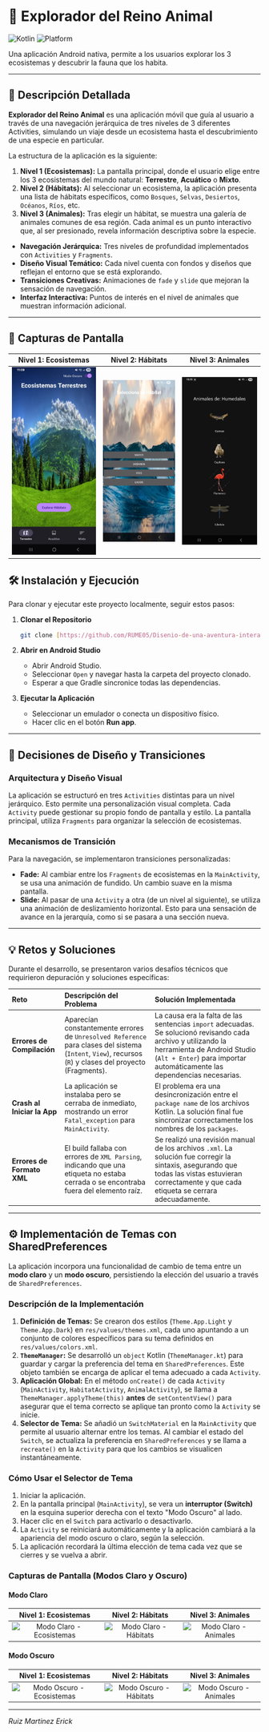 # 🦒 Explorador del Reino Animal

![Kotlin](https://img.shields.io/badge/Language-Kotlin-blue?style=for-the-badge&logo=kotlin)
![Platform](https://img.shields.io/badge/Platform-Android-green?style=for-the-badge&logo=android)

Una aplicación Android nativa, permite a los usuarios explorar los 3 ecosistemas y descubrir la fauna que los habita.

---

## 📜 Descripción Detallada

**Explorador del Reino Animal** es una aplicación móvil que guía al usuario a través de una navegación jerárquica de tres niveles de 3 diferentes Activities, simulando un viaje desde un ecosistema hasta el descubrimiento de una especie en particular.

La estructura de la aplicación es la siguiente:
1.  **Nivel 1 (Ecosistemas):** La pantalla principal, donde el usuario elige entre los 3 ecosistemas del mundo natural: **Terrestre**, **Acuático** o **Mixto**.
2.  **Nivel 2 (Hábitats):** Al seleccionar un ecosistema, la aplicación presenta una lista de hábitats específicos, como `Bosques`, `Selvas`, `Desiertos`, `Océanos`, `Ríos`, etc.
3.  **Nivel 3 (Animales):** Tras elegir un hábitat, se muestra una galería de animales comunes de esa región. Cada animal es un punto interactivo que, al ser presionado, revela información descriptiva sobre la especie.


* **Navegación Jerárquica:** Tres niveles de profundidad implementados con `Activities` y `Fragments`.
* **Diseño Visual Temático:** Cada nivel cuenta con fondos y diseños que reflejan el entorno que se está explorando.
* **Transiciones Creativas:** Animaciones de `fade` y `slide` que mejoran la sensación de navegación.
* **Interfaz Interactiva:** Puntos de interés en el nivel de animales que muestran información adicional.

---

## 📸 Capturas de Pantalla

| Nivel 1: Ecosistemas                                       | Nivel 2: Hábitats                                        | Nivel 3: Animales                                       |
| :---------------------------------------------------------: | :----------------------------------------------------------: | :------------------------------------------------------: |
| ![Pantalla principal de Ecosistemas](https://github.com/RUME05/Disenio-de-una-aventura-interactiva/blob/master/1.jpg) | ![Pantalla Habitats](https://github.com/RUME05/Disenio-de-una-aventura-interactiva/blob/master/6.jpg)  | ![Pantalla lista de animales](https://github.com/RUME05/Disenio-de-una-aventura-interactiva/blob/master/9.jpg) |
## 🛠️ Instalación y Ejecución

Para clonar y ejecutar este proyecto localmente, seguir estos pasos:

1.  **Clonar el Repositorio**
    ```bash
    git clone [https://github.com/RUME05/Disenio-de-una-aventura-interactiva.git](https://github.com/RUME05/Disenio-de-una-aventura-interactiva.git)
    ```

2.  **Abrir en Android Studio**
    * Abrir Android Studio.
    * Seleccionar `Open` y navegar hasta la carpeta del proyecto clonado.
    * Esperar a que Gradle sincronice todas las dependencias.

3.  **Ejecutar la Aplicación**
    * Seleccionar un emulador o conecta un dispositivo físico.
    * Hacer clic en el botón **Run app**.

---

## 🎨 Decisiones de Diseño y Transiciones

### Arquitectura y Diseño Visual
La aplicación se estructuró en tres `Activities` distintas para un nivel jerárquico. Esto permite una personalización visual completa. Cada `Activity` puede gestionar su propio fondo de pantalla y estilo. La pantalla principal, utiliza `Fragments` para organizar la selección de ecosistemas.

### Mecanismos de Transición
Para la navegación, se implementaron transiciones personalizadas:
* **Fade:** Al cambiar entre los `Fragments` de ecosistemas en la `MainActivity`, se usa una animación de fundido. Un cambio suave en la misma pantalla.
* **Slide:** Al pasar de una `Activity` a otra (de un nivel al siguiente), se utiliza una animación de deslizamiento horizontal. Esto para una sensación de avance en la jerarquía, como si se pasara a una sección nueva.

---

## 💡 Retos y Soluciones

Durante el desarrollo, se presentaron varios desafíos técnicos que requirieron depuración y soluciones específicas:

| Reto                      | Descripción del Problema                                                                                                                              | Solución Implementada                                                                                                                                                                                                                           |
| :------------------------ | :---------------------------------------------------------------------------------------------------------------------------------------------------- | :---------------------------------------------------------------------------------------------------------------------------------------------------------------------------------------------------------------------------------------------- |
| **Errores de Compilación** | Aparecían constantemente errores de `Unresolved Reference` para clases del sistema (`Intent`, `View`), recursos (`R`) y clases del proyecto (Fragments). | La causa era la falta de las sentencias `import` adecuadas. Se solucionó revisando cada archivo y utilizando la herramienta de Android Studio (`Alt + Enter`) para importar automáticamente las dependencias necesarias.                               |
| **Crash al Iniciar la App** | La aplicación se instalaba pero se cerraba de inmediato, mostrando un error `Fatal_exception` para `MainActivity`.                     | El problema era una desincronización entre el `package name` de los archivos Kotlin. La solución final fue sincronizar correctamente los nombres de los `packages`. |
| **Errores de Formato XML** | El build fallaba con errores de `XML Parsing`, indicando que una etiqueta no estaba cerrada o se encontraba fuera del elemento raíz.                    | Se realizó una revisión manual de los archivos `.xml`. La solución fue corregir la sintaxis, asegurando que todas las vistas estuvieran correctamente y que cada etiqueta se cerrara adecuadamente.                |

---
## ⚙️ Implementación de Temas con SharedPreferences

La aplicación incorpora una funcionalidad de cambio de tema entre un **modo claro** y un **modo oscuro**, persistiendo la elección del usuario a través de `SharedPreferences`.

### Descripción de la Implementación
1.  **Definición de Temas:** Se crearon dos estilos (`Theme.App.Light` y `Theme.App.Dark`) en `res/values/themes.xml`, cada uno apuntando a un conjunto de colores específicos para su tema definidos en `res/values/colors.xml`.
2.  **`ThemeManager`:** Se desarrolló un `object` Kotlin (`ThemeManager.kt`) para guardar y cargar la preferencia del tema en `SharedPreferences`. Este objeto también se encarga de aplicar el tema adecuado a cada `Activity`.
3.  **Aplicación Global:** En el método `onCreate()` de cada `Activity` (`MainActivity`, `HabitatActivity`, `AnimalActivity`), se llama a `ThemeManager.applyTheme(this)` **antes** de `setContentView()` para asegurar que el tema correcto se aplique tan pronto como la `Activity` se inicie.
4.  **Selector de Tema:** Se añadió un `SwitchMaterial` en la `MainActivity` que permite al usuario alternar entre los temas. Al cambiar el estado del `Switch`, se actualiza la preferencia en `SharedPreferences` y se llama a `recreate()` en la `Activity` para que los cambios se visualicen instantáneamente.

### Cómo Usar el Selector de Tema
1.  Iniciar la aplicación.
2.  En la pantalla principal (`MainActivity`), se vera un **interruptor (Switch)** en la esquina superior derecha con el texto "Modo Oscuro" al lado.
3.  Hacer clic en el `Switch` para activarlo o desactivarlo.
4.  La `Activity` se reiniciará automáticamente y la aplicación cambiará a la apariencia del modo oscuro o claro, según la selección.
5.  La aplicación recordará la última elección de tema cada vez que se cierres y se vuelva a abrir.

### Capturas de Pantalla (Modos Claro y Oscuro)

#### Modo Claro

| Nivel 1: Ecosistemas | Nivel 2: Hábitats | Nivel 3: Animales |
| :------------------: | :---------------: | :---------------: |
| ![Modo Claro - Ecosistemas](URL_CAPTURA_NIVEL1_CLARO) | ![Modo Claro - Hábitats](URL_CAPTURA_NIVEL2_CLARO) | ![Modo Claro - Animales](URL_CAPTURA_NIVEL3_CLARO) |

#### Modo Oscuro

| Nivel 1: Ecosistemas | Nivel 2: Hábitats | Nivel 3: Animales |
| :------------------: | :---------------: | :---------------: |
| ![Modo Oscuro - Ecosistemas](URL_CAPTURA_NIVEL1_OSCURO) | ![Modo Oscuro - Hábitats](URL_CAPTURA_NIVEL2_OSCURO) | ![Modo Oscuro - Animales](URL_CAPTURA_NIVEL3_OSCURO) |

---
*Ruiz Martinez Erick*
